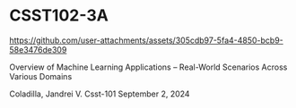 # CSST102-3A



https://github.com/user-attachments/assets/305cdb97-5fa4-4850-bcb9-58e3476de309

Overview of Machine Learning Applications – Real-World Scenarios Across Various Domains

Coladilla, Jandrei V.
Csst-101
September 2, 2024



  


